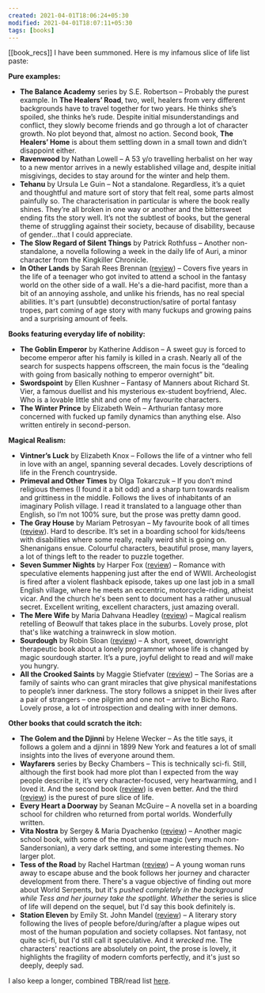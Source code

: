 ```yaml
---
created: 2021-04-01T18:06:24+05:30
modified: 2021-04-01T18:07:11+05:30
tags: [books]
---
```

[[book_recs]]
 I have been summoned. Here is my infamous slice of life list paste:  
  
**Pure examples:**  
  
* **The Balance Academy** series by S.E. Robertson – Probably the purest example. In **The Healers’ Road**, two, well, healers from very different backgrounds have to travel together for two years. He thinks she’s spoiled, she thinks he’s rude. Despite initial misunderstandings and conflict, they slowly become friends and go through a lot of character growth. No plot beyond that, almost no action. Second book, **The Healers’ Home** is about them settling down in a small town and didn’t disappoint either.
* **Ravenwood** by Nathan Lowell – A 53 y/o travelling herbalist on her way to a new mentor arrives in a newly established village and, despite initial misgivings, decides to stay around for the winter and help them.  
* **Tehanu** by Ursula Le Guin –  Not a standalone. Regardless, it’s a quiet and thoughtful and mature sort of story that felt real, some parts almost painfully so. The characterisation in particular is where the book really shines. They’re all broken in one way or another and the bittersweet ending fits the story well. It’s not the subtlest of books, but the general theme of struggling against their society, because of disability, because of gender…that I could appreciate.
* **The Slow Regard of Silent Things** by Patrick Rothfuss – Another non-standalone, a novella following a week in the daily life of Auri, a minor character from the Kingkiller Chronicle.  
* **In Other Lands** by Sarah Rees Brennan ([review](https://www.reddit.com/r/Fantasy/comments/dhepsc/paras_proper_reviews_in_other_lands_by_sarah_rees/)) – Covers five years in the life of a teenager who got invited to attend a school in the fantasy world on the other side of a wall. He's a die-hard pacifist, more than a bit of an annoying asshole, and unlike his friends, has no real special abilities. It's part (unsubtle) deconstruction/satire of portal fantasy tropes, part coming of age story with many fuckups and growing pains and a surprising amount of feels. 
  
**Books featuring everyday life of nobility:**  
  
* **The Goblin Emperor** by Katherine Addison – A sweet guy is forced to become emperor after his family is killed in a crash. Nearly all of the search for suspects happens offscreen, the main focus is the “dealing with going from basically nothing to emperor overnight” bit.
* **Swordspoint** by Ellen Kushner – Fantasy of Manners about Richard St. Vier, a famous duellist and his mysterious ex-student boyfriend, Alec. Who is a lovable little shit and one of my favourite characters.
* **The Winter Prince** by Elizabeth Wein – Arthurian fantasy more concerned with fucked up family dynamics than anything else. Also written entirely in second-person.  
  
**Magical Realism:**  
  
* **Vintner’s Luck** by Elizabeth Knox – Follows the life of a vintner who fell in love with an angel, spanning several decades. Lovely descriptions of life in the French countryside.
* **Primeval and Other Times** by Olga Tokarczuk – If you don’t mind religious themes (I found it a bit odd) and a sharp turn towards realism and grittiness in the middle. Follows the lives of inhabitants of an imaginary Polish village. I read it translated to a language other than English, so I’m not 100% sure, but the prose was pretty damn good.
* **The Gray House** by Mariam Petrosyan – My favourite book of all times ([review](https://www.reddit.com/r/Fantasy/comments/7ni6tw/improperlys_proper_reviews_the_gray_house_by/)). Hard to describe. It’s set in a boarding school for kids/teens with disabilities where some really, really weird shit is going on. Shenanigans ensue. Colourful characters, beautiful prose, many layers, a lot of things left to the reader to puzzle together.  
* **Seven Summer Nights** by Harper Fox ([review](https://www.reddit.com/r/Fantasy/comments/bci6w7/paras_proper_reviews_seven_summer_nights_by/)) – Romance with speculative elements happening just after the end of WWII. Archeologist is fired after a violent flashback episode, takes up one last job in a small English village, where he meets an eccentric, motorcycle-riding, atheist vicar. And the church he's been sent to document has a rather unusual secret. Excellent writing, excellent characters, just amazing overall. 
* **The Mere Wife** by Maria Dahvana Headley ([review](https://www.reddit.com/r/Fantasy/comments/aabn3b/paras_proper_reviews_the_mere_wife_by_maria/)) – Magical realism retelling of Beowulf that takes place in the suburbs. Lovely prose, plot that's like watching a trainwreck in slow motion.
* **Sourdough** by Robin Sloan ([review](https://www.reddit.com/r/Fantasy/comments/d8qyh6/paras_proper_reviews_sourdough_by_robin_sloan/)) – A short, sweet, downright therapeutic book about a lonely programmer whose life is changed by magic sourdough starter. It’s a pure, joyful delight to read and *will* make you hungry.  
* **All the Crooked Saints** by Maggie Stiefvater ([review](https://www.reddit.com/r/Fantasy/comments/dofpcq/paras_proper_reviews_all_the_crooked_saints_by/)) – The Sorias are a family of saints who can grant miracles that give physical manifestations to people’s inner darkness. The story follows a snippet in their lives after a pair of strangers – one pilgrim and one not – arrive to Bicho Raro. Lovely prose, a lot of introspection and dealing with inner demons.  
  
**Other books that could scratch the itch:**  
  
* **The Golem and the Djinni** by Helene Wecker – As the title says, it follows a golem and a djinni in 1899 New York and features a lot of small insights into the lives of everyone around them.
* **Wayfarers** series by Becky Chambers – This is technically sci-fi. Still, although the first book had more plot than I expected from the way people describe it, it’s very character-focused, very heartwarming, and I loved it. And the second book ([review](https://www.reddit.com/r/Fantasy/comments/9fv8f7/paras_proper_reviews_a_closed_and_common_orbit_by/)) is even better. And the third ([review](https://www.reddit.com/r/Fantasy/comments/ddc9om/paras_proper_reviews_record_of_a_spaceborn_few_by/)) is the purest of pure slice of life.
* **Every Heart a Doorway** by Seanan McGuire – A novella set in a boarding school for children who returned from portal worlds. Wonderfully written.
* **Vita Nostra** by Sergey & Maria Dyachenko ([review](https://www.reddit.com/r/Fantasy/comments/dg268b/paras_proper_reviews_vita_nostra_by_sergey_maria/)) – Another magic school book, with some of the most unique magic (very much non-Sandersonian), a very dark setting, and some interesting themes. No larger plot.   
* **Tess of the Road** by Rachel Hartman ([review](https://www.reddit.com/r/Fantasy/comments/canyq2/paras_proper_reviews_tess_of_the_road_by_rachel/)) – A young woman runs away to escape abuse and the book follows her journey and character development from there. There's a vague objective of finding out more about World Serpents, but it's *pushed completely in the background while Tess and her journey take the spotlight. Whether* the series is slice of life will depend on the sequel, but I'd say this book definitely is.
* **Station Eleven** by Emily St. John Mandel ([review](https://www.reddit.com/r/Fantasy/comments/dby8sz/paras_proper_reviews_station_eleven_by_emily_st/)) – A literary story following the lives of people before/during/after a plague wipes out most of the human population and society collapses. Not fantasy, not quite sci-fi, but I'd still call it speculative. And it _wrecked_ me. The characters' reactions are absolutely on point, the prose is lovely, it highlights the fragility of modern comforts perfectly, and it's just so deeply, deeply sad.
  
I also keep a longer, combined TBR/read list [here](https://www.goodreads.com/review/list/17550719-wanderer-para?shelf=sff-slice-of-life). 
